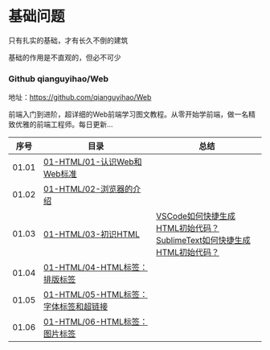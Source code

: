# 基础问题

只有扎实的基础，才有长久不倒的建筑

基础的作用是不直观的，但必不可少

### Github qianguyihao/Web

地址：https://github.com/qianguyihao/Web

前端入门到进阶，超详细的Web前端学习图文教程。从零开始学前端，做一名精致优雅的前端工程师。每日更新...

|序号|目录|总结|
|--|--|--|
|01.01|[01-HTML/01-认识Web和Web标准](https://github.com/qianguyihao/Web/blob/master/01-HTML/01-%E8%AE%A4%E8%AF%86Web%E5%92%8CWeb%E6%A0%87%E5%87%86.md)||
|01.02|[01-HTML/02-浏览器的介绍](https://github.com/qianguyihao/Web/blob/master/01-HTML/02-%E6%B5%8F%E8%A7%88%E5%99%A8%E7%9A%84%E4%BB%8B%E7%BB%8D.md)||
|01.03|[01-HTML/03-初识HTML](https://github.com/qianguyihao/Web/blob/master/01-HTML/03-%E5%88%9D%E8%AF%86HTML.md)|[VSCode如何快捷生成HTML初始代码？](https://github.com/peteryuanpan/notebook/issues/1)<br>[SublimeText如何快捷生成HTML初始代码？](https://github.com/peteryuanpan/notebook/issues/2)|
|01.04|[01-HTML/04-HTML标签：排版标签](https://github.com/qianguyihao/Web/blob/master/01-HTML/04-HTML%E6%A0%87%E7%AD%BE%EF%BC%9A%E6%8E%92%E7%89%88%E6%A0%87%E7%AD%BE.md)||
|01.05|[01-HTML/05-HTML标签：字体标签和超链接](https://github.com/qianguyihao/Web/blob/master/01-HTML/05-HTML%E6%A0%87%E7%AD%BE%EF%BC%9A%E5%AD%97%E4%BD%93%E6%A0%87%E7%AD%BE%E5%92%8C%E8%B6%85%E9%93%BE%E6%8E%A5.md)||
|01.06|[01-HTML/06-HTML标签：图片标签](https://github.com/qianguyihao/Web/blob/master/01-HTML/06-HTML%E6%A0%87%E7%AD%BE%EF%BC%9A%E5%9B%BE%E7%89%87%E6%A0%87%E7%AD%BE.md)||

